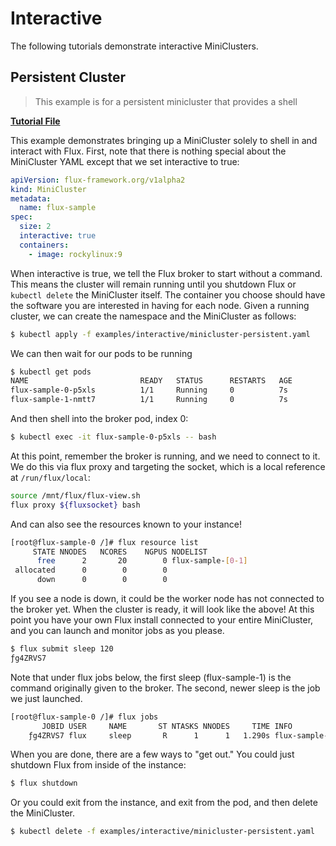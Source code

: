 # Interactive

The following tutorials demonstrate interactive MiniClusters.

## Persistent Cluster

> This example is for a persistent minicluster that provides a shell

 **[Tutorial File](https://github.com/flux-framework/flux-operator/blob/main/examples/interactive/minicluster-persistent.yaml)**

This example demonstrates bringing up a MiniCluster solely to shell in and interact with Flux. First, 
note that there is nothing special about the MiniCluster YAML except that we set interactive to true:

```yaml
apiVersion: flux-framework.org/v1alpha2
kind: MiniCluster
metadata:
  name: flux-sample
spec:
  size: 2
  interactive: true
  containers:
    - image: rockylinux:9
```

When interactive is true, we tell the Flux broker to start without a command. This means
the cluster will remain running until you shutdown Flux or `kubectl delete` the MiniCluster
itself. The container you choose should have the software you are interested in having for each node.
Given a running cluster, we can create the namespace and the MiniCluster as follows:

```bash
$ kubectl apply -f examples/interactive/minicluster-persistent.yaml
```

We can then wait for our pods to be running

```bash
$ kubectl get pods
NAME                         READY   STATUS      RESTARTS   AGE
flux-sample-0-p5xls          1/1     Running     0          7s
flux-sample-1-nmtt7          1/1     Running     0          7s
```

And then shell into the broker pod, index 0:

```bash
$ kubectl exec -it flux-sample-0-p5xls -- bash
```

At this point, remember the broker is running, and we need to connect to it. We do this via
flux proxy and targeting the socket, which is a local reference at `/run/flux/local`:

```bash
source /mnt/flux/flux-view.sh
flux proxy ${fluxsocket} bash
```

And can also see the resources known to your instance!

```bash
[root@flux-sample-0 /]# flux resource list
     STATE NNODES   NCORES    NGPUS NODELIST
      free      2       20        0 flux-sample-[0-1]
 allocated      0        0        0 
      down      0        0        0 
```

If you see a node is down, it could be the worker node has not connected to the broker
yet. When the cluster is ready, it will look like the above! At this point you 
have your own Flux install connected to your entire MiniCluster,
and you can launch and monitor jobs as you please.

```bash
$ flux submit sleep 120
ƒg4ZRVS7
```

Note that under flux jobs below, the first sleep (flux-sample-1) is the command
originally given to the broker. The second, newer sleep is the job we just launched.

```bash
[root@flux-sample-0 /]# flux jobs
       JOBID USER     NAME       ST NTASKS NNODES     TIME INFO
    ƒg4ZRVS7 flux     sleep       R      1      1   1.290s flux-sample-1
```

When you are done, there are a few ways to "get out." You could just shutdown Flux from
inside of the instance:

```bash
$ flux shutdown
```

Or you could exit from the instance, and exit from the pod, and then delete the MiniCluster.

```bash
$ kubectl delete -f examples/interactive/minicluster-persistent.yaml
```